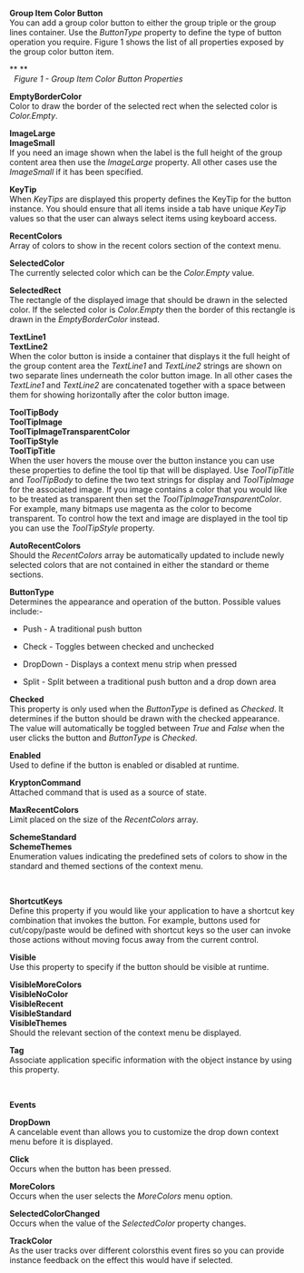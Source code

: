 **Group Item Color Button**  
You can add a group color button to either the group triple or the group lines
container. Use the *ButtonType* property to define the type of button operation
you require. Figure 1 shows the list of all properties exposed by the group
color button item.

** **  
  *Figure 1 - Group Item Color Button Properties*

  
**EmptyBorderColor**  
Color to draw the border of the selected rect when the selected color is
*Color.Empty*.

**ImageLarge**  
**ImageSmall**  
If you need an image shown when the label is the full height of the group
content area then use the *ImageLarge* property. All other cases use the
*ImageSmall* if it has been specified.

**KeyTip**  
When *KeyTips* are displayed this property defines the KeyTip for the button
instance. You should ensure that all items inside a tab have unique *KeyTip*
values so that the user can always select items using keyboard access.

**RecentColors**  
Array of colors to show in the recent colors section of the context menu.

**SelectedColor**  
The currently selected color which can be the *Color.Empty* value.

**SelectedRect**  
The rectangle of the displayed image that should be drawn in the selected color.
If the selected color is *Color.Empty* then the border of this rectangle is
drawn in the *EmptyBorderColor* instead.

**TextLine1**  
**TextLine2**  
When the color button is inside a container that displays it the full height of
the group content area the *TextLine1* and *TextLine2* strings are shown on two
separate lines underneath the color button image. In all other cases the
*TextLine1* and *TextLine2* are concatenated together with a space between them
for showing horizontally after the color button image.

**ToolTipBody**  
**ToolTipImage**  
**ToolTipImageTransparentColor**  
**ToolTipStyle**  
**ToolTipTitle**  
When the user hovers the mouse over the button instance you can use these
properties to define the tool tip that will be displayed. Use *ToolTipTitle* and
*ToolTipBody* to define the two text strings for display and *ToolTipImage* for
the associated image. If you image contains a color that you would like to be
treated as transparent then set the *ToolTipImageTransparentColor*. For example,
many bitmaps use magenta as the color to become transparent. To control how the
text and image are displayed in the tool tip you can use the *ToolTipStyle*
property.

**AutoRecentColors**  
Should the *RecentColors* array be automatically updated to include newly
selected colors that are not contained in either the standard or theme sections.

**ButtonType**  
Determines the appearance and operation of the button. Possible values include:-

-   Push - A traditional push button

-   Check - Toggles between checked and unchecked

-   DropDown - Displays a context menu strip when pressed

-   Split - Split between a traditional push button and a drop down area

**Checked**  
This property is only used when the *ButtonType* is defined as *Checked*. It
determines if the button should be drawn with the checked appearance. The value
will automatically be toggled between *True* and *False* when the user clicks
the button and *ButtonType* is *Checked*.

**Enabled**  
Used to define if the button is enabled or disabled at runtime.

**KryptonCommand**  
Attached command that is used as a source of state.

  
**MaxRecentColors**  
Limit placed on the size of the *RecentColors* array.

  
**SchemeStandard**  
**SchemeThemes**  
Enumeration values indicating the predefined sets of colors to show in the
standard and themed sections of the context menu.

 

**ShortcutKeys**  
Define this property if you would like your application to have a shortcut key
combination that invokes the button. For example, buttons used for
cut/copy/paste would be defined with shortcut keys so the user can invoke those
actions without moving focus away from the current control.

**Visible**  
Use this property to specify if the button should be visible at runtime.

**VisibleMoreColors**  
**VisibleNoColor**  
**VisibleRecent**  
**VisibleStandard**  
**VisibleThemes**  
Should the relevant section of the context menu be displayed.

**Tag**  
Associate application specific information with the object instance by using
this property. 

 

**Events**

**DropDown**  
A cancelable event than allows you to customize the drop down context menu
before it is displayed. 

**Click**  
Occurs when the button has been pressed. 

**MoreColors**  
Occurs when the user selects the *MoreColors* menu option.

**SelectedColorChanged**  
Occurs when the value of the *SelectedColor* property changes.

**TrackColor**  
As the user tracks over different colorsthis event fires so you can provide
instance feedback on the effect this would have if selected.

